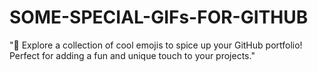 # SOME-SPECIAL-GIFs-FOR-GITHUB
"🎉 Explore a collection of cool emojis to spice up your GitHub portfolio! Perfect for adding a fun and unique touch to your projects."
